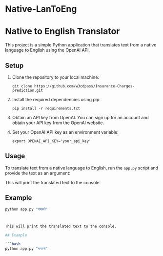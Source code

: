 ﻿# Native-LanToEng
# Native to English Translator

This project is a simple Python application that translates text from a native language to English using the OpenAI API.

## Setup

1. Clone the repository to your local machine:

    ```
    git clone https://github.com/w3cdpass/Insurance-Charges-prediction.git
    ```

2. Install the required dependencies using pip:

    ```
    pip install -r requirements.txt
    ```

3. Obtain an API key from OpenAI. You can sign up for an account and obtain your API key from the OpenAI website.

4. Set your OpenAI API key as an environment variable:

    ```
    export OPENAI_API_KEY='your_api_key'
    ```

## Usage

To translate text from a native language to English, run the `app.py` script and provide the text as an argument:


This will print the translated text to the console.

## Example

```bash
python app.py "नमस्ते"



This will print the translated text to the console.

## Example

```bash
python app.py "नमस्ते"
